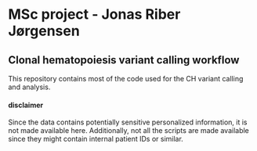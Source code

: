 # MSc project - Jonas Riber Jørgensen
## Clonal hematopoiesis variant calling workflow

This repository contains most of the code used for the CH variant calling and analysis.

#### disclaimer 
Since the data contains potentially sensitive personalized information, it is not made available here.
Additionally, not all the scripts are made available since they might contain internal patient IDs or similar.
